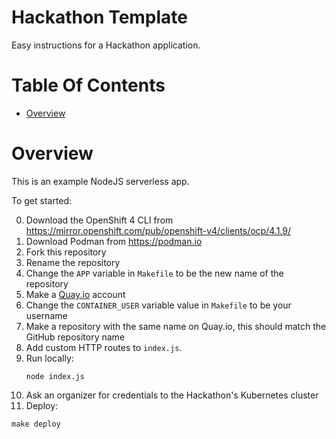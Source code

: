 # Hackathon Template
Easy instructions for a Hackathon application.

# Table Of Contents
- [Overview](#overview)

# Overview
This is an example NodeJS serverless app.

To get started:

0. Download the OpenShift 4 CLI from https://mirror.openshift.com/pub/openshift-v4/clients/ocp/4.1.9/
0. Download Podman from https://podman.io
1. Fork this repository
2. Rename the repository
3. Change the `APP` variable in `Makefile` to be the new name of the repository
4. Make a [Quay.io](https://quay.io) account
5. Change the `CONTAINER_USER` variable value in `Makefile` to be your username
6. Make a repository with the same name on Quay.io, this should match the GitHub 
   repository name
7. Add custom HTTP routes to `index.js`.
8. Run locally:
   ```
   node index.js
   ```
9. Ask an organizer for credentials to the Hackathon's Kubernetes cluster
10. Deploy:
   ```
   make deploy
   ```
